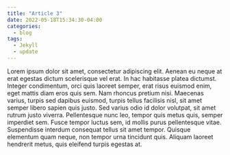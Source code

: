 ```yaml
---
title: "Article 3"
date: 2022-05-18T15:34:30-04:00
categories:
  - blog
tags:
  - Jekyll
  - update
---
```


Lorem ipsum dolor sit amet, consectetur adipiscing elit. Aenean eu neque at erat egestas dictum scelerisque vel erat. In hac habitasse platea dictumst. Integer condimentum, orci quis laoreet semper, erat risus euismod enim, eget mattis diam eros quis sem. Nam rhoncus pretium nisi. Maecenas varius, turpis sed dapibus euismod, turpis tellus facilisis nisl, sit amet semper libero sapien quis justo. Sed varius odio id dolor volutpat, sit amet rutrum justo viverra. Pellentesque nunc leo, tempor quis metus quis, semper imperdiet sem. Fusce tempor luctus sem, id mollis purus pellentesque vitae. Suspendisse interdum consequat tellus sit amet tempor. Quisque elementum quam neque, non tempor urna tincidunt quis. Aliquam laoreet hendrerit metus, quis eleifend turpis egestas at.
